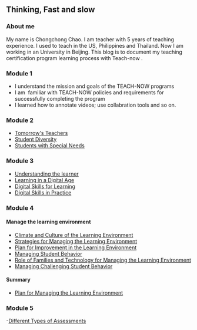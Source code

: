 ## Thinking, Fast and slow

### About me
My name is Chongchong Chao. I am teacher with 5 years of teaching experience. I used to teach in the US, Philippines and Thailand. Now I am working in an University in Beijing. This blog is to document my teaching certification program learning process with Teach-now .


### Module 1
- I understand the mission and goals of the TEACH-NOW programs
- I am  familiar with TEACH-NOW policies and requirements for successfully completing the program
- I learned how to annotate videos; use collabration tools and so on.



### Module 2
- [Tomorrow's Teachers](https://spatblan.github.io/fast-and-slow/2-1)
- [Student Diversity](https://spatblan.github.io/fast-and-slow/2-2)
- [Students with Special Needs](https://spatblan.github.io/fast-and-slow/2-3)



### Module 3
- [Understanding the learner](https://spatblan.github.io/fast-and-slow/3-1)
- [Learning in a Digital Age](https://spatblan.github.io/fast-and-slow/3-2)
- [Digital Skills for Learning](https://spatblan.github.io/fast-and-slow/3-3)
- [Digital Skills in Practice](https://spatblan.github.io/fast-and-slow/3-4)


### Module 4
#### Manage the learning environment
- [Climate and Culture of the Learning Environment](https://spatblan.github.io/fast-and-slow/4-1)
- [Strategies for Managing the Learning Environment](https://spatblan.github.io/fast-and-slow/4-2)
- [Plan for Improvement in the Learning Environment](https://spatblan.github.io/fast-and-slow/4-3)
- [Managing Student Behavior](https://spatblan.github.io/fast-and-slow/4-4)
- [Role of Families and Technology for Managing the Learning Environment](https://spatblan.github.io/fast-and-slow/4-5)
- [Managing Challenging Student Behavior](https://spatblan.github.io/fast-and-slow/4-6)

#### Summary 
- [Plan for Managing the Learning Environment](https://spatblan.github.io/fast-and-slow/static/4-7.pdf)

### Module 5

-[Different Types of Assessments](https://spatblan.github.io/fast-and-slow/5-1)
